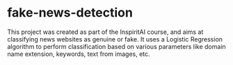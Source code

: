 # fake-news-detection
This project was created as part of the InspiritAI course, and aims at classifying news websites as genuine or fake. It uses a Logistic Regression algorithm to perform classification based on various parameters like domain name extension,  keywords, text from images, etc.
